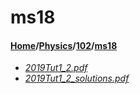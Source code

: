 # ms18
#### [Home](../../..)\/[Physics](../..)\/[102](..)\/[ms18]()
- [_2019Tut1_2.pdf_](2019Tut1_2.pdf)
- [_2019Tut1_2_solutions.pdf_](2019Tut1_2_solutions.pdf)
